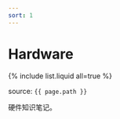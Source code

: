 ```yaml
---
sort: 1
---
```


# Hardware

{% include list.liquid all=true %}

source: `{{ page.path }}`

硬件知识笔记。

